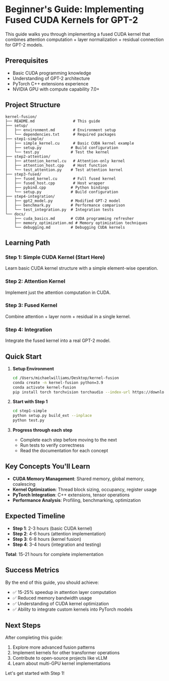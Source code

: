 # Beginner's Guide: Implementing Fused CUDA Kernels for GPT-2

This guide walks you through implementing a fused CUDA kernel that combines attention computation + layer normalization + residual connection for GPT-2 models.

## Prerequisites

- Basic CUDA programming knowledge
- Understanding of GPT-2 architecture
- PyTorch C++ extensions experience
- NVIDIA GPU with compute capability 7.0+

## Project Structure

```
kernel-fusion/
├── README.md                 # This guide
├── setup/
│   ├── environment.md        # Environment setup
│   └── dependencies.txt      # Required packages
├── step1-simple/
│   ├── simple_kernel.cu      # Basic CUDA kernel example
│   ├── setup.py             # Build configuration
│   └── test.py              # Test the kernel
├── step2-attention/
│   ├── attention_kernel.cu   # Attention-only kernel
│   ├── attention_host.cpp    # Host function
│   └── test_attention.py    # Test attention kernel
├── step3-fused/
│   ├── fused_kernel.cu       # Full fused kernel
│   ├── fused_host.cpp        # Host wrapper
│   ├── pybind.cpp           # Python bindings
│   └── setup.py             # Build configuration
├── step4-integration/
│   ├── gpt2_model.py        # Modified GPT-2 model
│   ├── benchmark.py         # Performance comparison
│   └── test_integration.py  # Integration tests
└── docs/
    ├── cuda_basics.md       # CUDA programming refresher
    ├── memory_optimization.md # Memory optimization techniques
    └── debugging.md         # Debugging CUDA kernels
```

## Learning Path

### Step 1: Simple CUDA Kernel (Start Here)
Learn basic CUDA kernel structure with a simple element-wise operation.

### Step 2: Attention Kernel
Implement just the attention computation in CUDA.

### Step 3: Fused Kernel
Combine attention + layer norm + residual in a single kernel.

### Step 4: Integration
Integrate the fused kernel into a real GPT-2 model.

## Quick Start

1. **Setup Environment**
   ```bash
   cd /Users/michaelwilliams/Desktop/kernel-fusion
   conda create -n kernel-fusion python=3.9
   conda activate kernel-fusion
   pip install torch torchvision torchaudio --index-url https://download.pytorch.org/whl/cu118
   ```

2. **Start with Step 1**
   ```bash
   cd step1-simple
   python setup.py build_ext --inplace
   python test.py
   ```

3. **Progress through each step**
   - Complete each step before moving to the next
   - Run tests to verify correctness
   - Read the documentation for each concept

## Key Concepts You'll Learn

- **CUDA Memory Management**: Shared memory, global memory, coalescing
- **Kernel Optimization**: Thread block sizing, occupancy, register usage
- **PyTorch Integration**: C++ extensions, tensor operations
- **Performance Analysis**: Profiling, benchmarking, optimization

## Expected Timeline

- **Step 1**: 2-3 hours (basic CUDA kernel)
- **Step 2**: 4-6 hours (attention implementation)
- **Step 3**: 6-8 hours (kernel fusion)
- **Step 4**: 3-4 hours (integration and testing)

**Total**: 15-21 hours for complete implementation

## Success Metrics

By the end of this guide, you should achieve:
- ✅ 15-25% speedup in attention layer computation
- ✅ Reduced memory bandwidth usage
- ✅ Understanding of CUDA kernel optimization
- ✅ Ability to integrate custom kernels into PyTorch models

## Next Steps

After completing this guide:
1. Explore more advanced fusion patterns
2. Implement kernels for other transformer operations
3. Contribute to open-source projects like vLLM
4. Learn about multi-GPU kernel implementations

Let's get started with Step 1!
